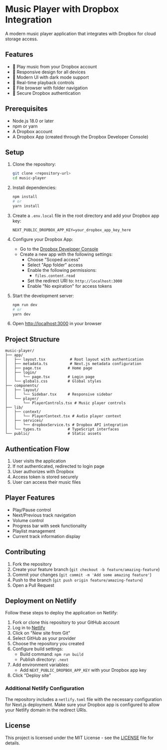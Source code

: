 # Music Player with Dropbox Integration

A modern music player application that integrates with Dropbox for cloud storage access.

## Features

- 🎵 Play music from your Dropbox account
- 📱 Responsive design for all devices
- 🎨 Modern UI with dark mode support
- 🔄 Real-time playback controls
- 📁 File browser with folder navigation
- 🔐 Secure Dropbox authentication

## Prerequisites

- Node.js 18.0 or later
- npm or yarn
- A Dropbox account
- A Dropbox App (created through the Dropbox Developer Console)

## Setup

1. Clone the repository:
   ```bash
   git clone <repository-url>
   cd music-player
   ```

2. Install dependencies:
   ```bash
   npm install
   # or
   yarn install
   ```

3. Create a `.env.local` file in the root directory and add your Dropbox app key:
   ```
   NEXT_PUBLIC_DROPBOX_APP_KEY=your_dropbox_app_key_here
   ```

4. Configure your Dropbox App:
   - Go to the [Dropbox Developer Console](https://www.dropbox.com/developers/apps)
   - Create a new app with the following settings:
     - Choose "Scoped access"
     - Select "App folder" access
     - Enable the following permissions:
       - `files.content.read`
     - Set the redirect URI to: `http://localhost:3000`
     - Enable "No expiration" for access tokens

5. Start the development server:
   ```bash
   npm run dev
   # or
   yarn dev
   ```

6. Open [http://localhost:3000](http://localhost:3000) in your browser

## Project Structure

```
music-player/
├── app/
│   ├── layout.tsx           # Root layout with authentication
│   ├── metadata.ts          # Next.js metadata configuration
│   ├── page.tsx            # Home page
│   ├── login/
│   │   └── page.tsx        # Login page
│   └── globals.css         # Global styles
├── components/
│   ├── layout/
│   │   └── Sidebar.tsx     # Responsive sidebar
│   └── player/
│       └── PlayerControls.tsx # Music player controls
├── lib/
│   ├── context/
│   │   └── PlayerContext.tsx # Audio player context
│   ├── services/
│   │   └── dropboxService.ts # Dropbox API integration
│   └── types.ts            # TypeScript interfaces
└── public/                 # Static assets
```

## Authentication Flow

1. User visits the application
2. If not authenticated, redirected to login page
3. User authorizes with Dropbox
4. Access token is stored securely
5. User can access their music files

## Player Features

- Play/Pause control
- Next/Previous track navigation
- Volume control
- Progress bar with seek functionality
- Playlist management
- Current track information display

## Contributing

1. Fork the repository
2. Create your feature branch (`git checkout -b feature/amazing-feature`)
3. Commit your changes (`git commit -m 'Add some amazing feature'`)
4. Push to the branch (`git push origin feature/amazing-feature`)
5. Open a Pull Request

## Deployment on Netlify

Follow these steps to deploy the application on Netlify:

1. Fork or clone this repository to your GitHub account
2. Log in to [Netlify](https://www.netlify.com/)
3. Click on "New site from Git"
4. Select GitHub as your provider
5. Choose the repository you created
6. Configure build settings:
   - Build command: `npm run build`
   - Publish directory: `.next`
7. Add environment variables:
   - Add `NEXT_PUBLIC_DROPBOX_APP_KEY` with your Dropbox app key
8. Click "Deploy site"

### Additional Netlify Configuration

The repository includes a `netlify.toml` file with the necessary configuration for Next.js deployment. Make sure your Dropbox app is configured to allow your Netlify domain in the redirect URIs.

## License

This project is licensed under the MIT License - see the [LICENSE](LICENSE) file for details. 